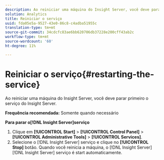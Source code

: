 ```yaml
---
description: Ao reiniciar uma máquina do Insight Server, você deve parar primeiro o serviço do Insight Server.
solution: Analytics
title: Reiniciar o serviço
uuid: fda05e5a-9527-43e0-86c8-c4adba51955c
translation-type: tm+mt
source-git-commit: 34cdcfc83ae6bb620706db37228e200cff43ab2c
workflow-type: tm+mt
source-wordcount: '60'
ht-degree: 11%

---
```



# Reiniciar o serviço{#restarting-the-service}

Ao reiniciar uma máquina do Insight Server, você deve parar primeiro o serviço do Insight Server.

**Frequência recomendada:** Somente quando necessário

**Para parar o[!DNL Insight Server]serviço**

1. Clique em **[!UICONTROL Start]** > **[!UICONTROL Control Panel]** > **[!UICONTROL Administrative Tools]** > **[!UICONTROL Services]**.
1. Selecione o [!DNL Insight Server] serviço e clique no **[!UICONTROL Stop]** botão.
Quando você reinicia a máquina, o [!DNL Insight Server] [!DNL Insight Server] serviço é start automaticamente.
